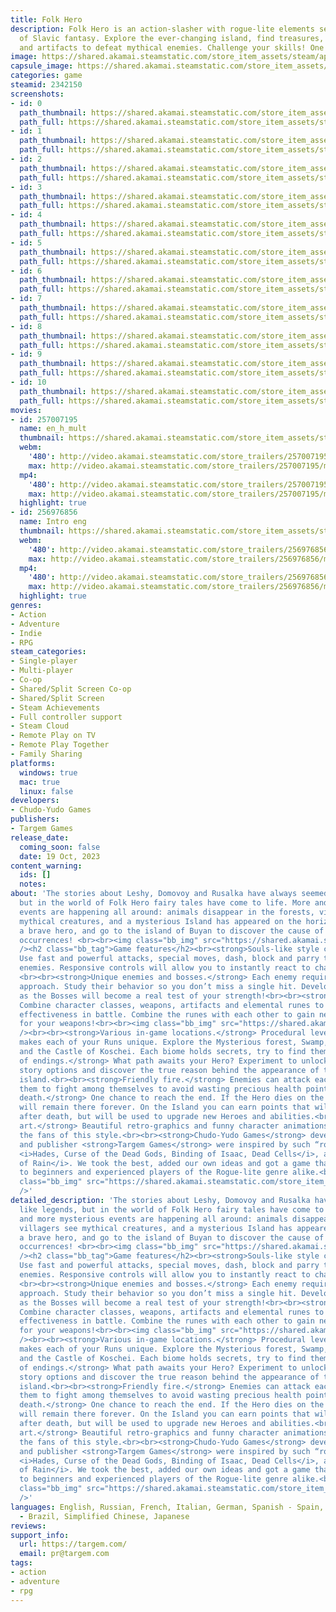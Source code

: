 ```yaml
---
title: Folk Hero
description: Folk Hero is an action-slasher with rogue-lite elements set in the world
  of Slavic fantasy. Explore the ever-changing island, find treasures, combine weapons
  and artifacts to defeat mythical enemies. Challenge your skills! One life, one try.
image: https://shared.akamai.steamstatic.com/store_item_assets/steam/apps/2342150/header.jpg?t=1732871668
capsule_image: https://shared.akamai.steamstatic.com/store_item_assets/steam/apps/2342150/capsule_231x87.jpg?t=1732871668
categories: game
steamid: 2342150
screenshots:
- id: 0
  path_thumbnail: https://shared.akamai.steamstatic.com/store_item_assets/steam/apps/2342150/ss_dae0d5a34ec10c99f17d5d3de1a9fadb06ff570b.600x338.jpg?t=1732871668
  path_full: https://shared.akamai.steamstatic.com/store_item_assets/steam/apps/2342150/ss_dae0d5a34ec10c99f17d5d3de1a9fadb06ff570b.1920x1080.jpg?t=1732871668
- id: 1
  path_thumbnail: https://shared.akamai.steamstatic.com/store_item_assets/steam/apps/2342150/ss_62dc9b9c4bec258709b14427120f7d80a1224b9a.600x338.jpg?t=1732871668
  path_full: https://shared.akamai.steamstatic.com/store_item_assets/steam/apps/2342150/ss_62dc9b9c4bec258709b14427120f7d80a1224b9a.1920x1080.jpg?t=1732871668
- id: 2
  path_thumbnail: https://shared.akamai.steamstatic.com/store_item_assets/steam/apps/2342150/ss_be337df915fd8c6b0d447283de9f090bf15855f6.600x338.jpg?t=1732871668
  path_full: https://shared.akamai.steamstatic.com/store_item_assets/steam/apps/2342150/ss_be337df915fd8c6b0d447283de9f090bf15855f6.1920x1080.jpg?t=1732871668
- id: 3
  path_thumbnail: https://shared.akamai.steamstatic.com/store_item_assets/steam/apps/2342150/ss_b03072195bf95e73d7cee07f288d3ced32e55758.600x338.jpg?t=1732871668
  path_full: https://shared.akamai.steamstatic.com/store_item_assets/steam/apps/2342150/ss_b03072195bf95e73d7cee07f288d3ced32e55758.1920x1080.jpg?t=1732871668
- id: 4
  path_thumbnail: https://shared.akamai.steamstatic.com/store_item_assets/steam/apps/2342150/ss_af51d56fa482528bd0b827f1698b1b8417488714.600x338.jpg?t=1732871668
  path_full: https://shared.akamai.steamstatic.com/store_item_assets/steam/apps/2342150/ss_af51d56fa482528bd0b827f1698b1b8417488714.1920x1080.jpg?t=1732871668
- id: 5
  path_thumbnail: https://shared.akamai.steamstatic.com/store_item_assets/steam/apps/2342150/ss_3a22ec91457b0b0e837451464f0a0edeaa3cc39e.600x338.jpg?t=1732871668
  path_full: https://shared.akamai.steamstatic.com/store_item_assets/steam/apps/2342150/ss_3a22ec91457b0b0e837451464f0a0edeaa3cc39e.1920x1080.jpg?t=1732871668
- id: 6
  path_thumbnail: https://shared.akamai.steamstatic.com/store_item_assets/steam/apps/2342150/ss_4a94ba5c5c3ca3874cb41743a7fd823b0f9d6353.600x338.jpg?t=1732871668
  path_full: https://shared.akamai.steamstatic.com/store_item_assets/steam/apps/2342150/ss_4a94ba5c5c3ca3874cb41743a7fd823b0f9d6353.1920x1080.jpg?t=1732871668
- id: 7
  path_thumbnail: https://shared.akamai.steamstatic.com/store_item_assets/steam/apps/2342150/ss_028cb011f8d0864b15d2c4f33ba8a553fb2e52d7.600x338.jpg?t=1732871668
  path_full: https://shared.akamai.steamstatic.com/store_item_assets/steam/apps/2342150/ss_028cb011f8d0864b15d2c4f33ba8a553fb2e52d7.1920x1080.jpg?t=1732871668
- id: 8
  path_thumbnail: https://shared.akamai.steamstatic.com/store_item_assets/steam/apps/2342150/ss_11144427e1bbc5ece854e3e1d5907dfe756d09b9.600x338.jpg?t=1732871668
  path_full: https://shared.akamai.steamstatic.com/store_item_assets/steam/apps/2342150/ss_11144427e1bbc5ece854e3e1d5907dfe756d09b9.1920x1080.jpg?t=1732871668
- id: 9
  path_thumbnail: https://shared.akamai.steamstatic.com/store_item_assets/steam/apps/2342150/ss_4362dc40ca0d069ba95945d779691f21845d3a49.600x338.jpg?t=1732871668
  path_full: https://shared.akamai.steamstatic.com/store_item_assets/steam/apps/2342150/ss_4362dc40ca0d069ba95945d779691f21845d3a49.1920x1080.jpg?t=1732871668
- id: 10
  path_thumbnail: https://shared.akamai.steamstatic.com/store_item_assets/steam/apps/2342150/ss_92397fd715001ec217d612c43d53521fc87e5a23.600x338.jpg?t=1732871668
  path_full: https://shared.akamai.steamstatic.com/store_item_assets/steam/apps/2342150/ss_92397fd715001ec217d612c43d53521fc87e5a23.1920x1080.jpg?t=1732871668
movies:
- id: 257007195
  name: en_h_mult
  thumbnail: https://shared.akamai.steamstatic.com/store_item_assets/steam/apps/257007195/movie.293x165.jpg?t=1711624339
  webm:
    '480': http://video.akamai.steamstatic.com/store_trailers/257007195/movie480_vp9.webm?t=1711624339
    max: http://video.akamai.steamstatic.com/store_trailers/257007195/movie_max_vp9.webm?t=1711624339
  mp4:
    '480': http://video.akamai.steamstatic.com/store_trailers/257007195/movie480.mp4?t=1711624339
    max: http://video.akamai.steamstatic.com/store_trailers/257007195/movie_max.mp4?t=1711624339
  highlight: true
- id: 256976856
  name: Intro eng
  thumbnail: https://shared.akamai.steamstatic.com/store_item_assets/steam/apps/256976856/movie.293x165.jpg?t=1697717862
  webm:
    '480': http://video.akamai.steamstatic.com/store_trailers/256976856/movie480_vp9.webm?t=1697717862
    max: http://video.akamai.steamstatic.com/store_trailers/256976856/movie_max_vp9.webm?t=1697717862
  mp4:
    '480': http://video.akamai.steamstatic.com/store_trailers/256976856/movie480.mp4?t=1697717862
    max: http://video.akamai.steamstatic.com/store_trailers/256976856/movie_max.mp4?t=1697717862
  highlight: true
genres:
- Action
- Adventure
- Indie
- RPG
steam_categories:
- Single-player
- Multi-player
- Co-op
- Shared/Split Screen Co-op
- Shared/Split Screen
- Steam Achievements
- Full controller support
- Steam Cloud
- Remote Play on TV
- Remote Play Together
- Family Sharing
platforms:
  windows: true
  mac: true
  linux: false
developers:
- Chudo-Yudo Games
publishers:
- Targem Games
release_date:
  coming_soon: false
  date: 19 Oct, 2023
content_warning:
  ids: []
  notes:
about: 'The stories about Leshy, Domovoy and Rusalka have always seemed like legends,
  but in the world of Folk Hero fairy tales have come to life. More and more mysterious
  events are happening all around: animals disappear in the forests, villagers see
  mythical creatures, and a mysterious Island has appeared on the horizon…<br><br>Become
  a brave hero, and go to the island of Buyan to discover the cause of the mysterious
  occurrences! <br><br><img class="bb_img" src="https://shared.akamai.steamstatic.com/store_item_assets/steam/apps/2342150/extras/Main_page_gif_1.gif?t=1732871668"
  /><h2 class="bb_tag">Game features</h2><br><strong>Souls-like style combat system.</strong>
  Use fast and powerful attacks, special moves, dash, block and parry to defeat your
  enemies. Responsive controls will allow you to instantly react to changes in battles.
  <br><br><strong>Unique enemies and bosses.</strong> Each enemy requires a different
  approach. Study their behavior so you don’t miss a single hit. Develop your skills
  as the Bosses will become a real test of your strength!<br><br><strong>Builds.</strong>
  Combine character classes, weapons, artifacts and elemental runes to achieve maximum
  effectiveness in battle. Combine the runes with each other to gain new features
  for your weapons!<br><br><img class="bb_img" src="https://shared.akamai.steamstatic.com/store_item_assets/steam/apps/2342150/extras/Main_page_gif_2.gif?t=1732871668"
  /><br><br><strong>Various in-game locations.</strong> Procedural level generation
  makes each of your Runs unique. Explore the Mysterious forest, Swamp, Wasteland
  and the Castle of Koschei. Each biome holds secrets, try to find them all.<br><br><strong>Variability
  of endings.</strong> What path awaits your Hero? Experiment to unlock all available
  story options and discover the true reason behind the appearance of the mysterious
  island.<br><br><strong>Friendly fire.</strong> Enemies can attack each other! Force
  them to fight among themselves to avoid wasting precious health points.<br><br><strong>Permanent
  death.</strong> One chance to reach the end. If the Hero dies on the island, he
  will remain there forever. On the Island you can earn points that will not expire
  after death, but will be used to upgrade new Heroes and abilities.<br><br><strong>Pixel
  art.</strong> Beautiful retro-graphics and funny character animations will impress
  the fans of this style.<br><br><strong>Chudo-Yudo Games</strong> development team
  and publisher <strong>Targem Games</strong> were inspired by such “roguelikes” as
  <i>Hades, Curse of the Dead Gods, Binding of Isaac, Dead Cells</i>, and <i>Risk
  of Rain</i>. We took the best, added our own ideas and got a game that will appeal
  to beginners and experienced players of the Rogue-lite genre alike.<br><br><img
  class="bb_img" src="https://shared.akamai.steamstatic.com/store_item_assets/steam/apps/2342150/extras/Main_page_gif_3.gif?t=1732871668"
  />'
detailed_description: 'The stories about Leshy, Domovoy and Rusalka have always seemed
  like legends, but in the world of Folk Hero fairy tales have come to life. More
  and more mysterious events are happening all around: animals disappear in the forests,
  villagers see mythical creatures, and a mysterious Island has appeared on the horizon…<br><br>Become
  a brave hero, and go to the island of Buyan to discover the cause of the mysterious
  occurrences! <br><br><img class="bb_img" src="https://shared.akamai.steamstatic.com/store_item_assets/steam/apps/2342150/extras/Main_page_gif_1.gif?t=1732871668"
  /><h2 class="bb_tag">Game features</h2><br><strong>Souls-like style combat system.</strong>
  Use fast and powerful attacks, special moves, dash, block and parry to defeat your
  enemies. Responsive controls will allow you to instantly react to changes in battles.
  <br><br><strong>Unique enemies and bosses.</strong> Each enemy requires a different
  approach. Study their behavior so you don’t miss a single hit. Develop your skills
  as the Bosses will become a real test of your strength!<br><br><strong>Builds.</strong>
  Combine character classes, weapons, artifacts and elemental runes to achieve maximum
  effectiveness in battle. Combine the runes with each other to gain new features
  for your weapons!<br><br><img class="bb_img" src="https://shared.akamai.steamstatic.com/store_item_assets/steam/apps/2342150/extras/Main_page_gif_2.gif?t=1732871668"
  /><br><br><strong>Various in-game locations.</strong> Procedural level generation
  makes each of your Runs unique. Explore the Mysterious forest, Swamp, Wasteland
  and the Castle of Koschei. Each biome holds secrets, try to find them all.<br><br><strong>Variability
  of endings.</strong> What path awaits your Hero? Experiment to unlock all available
  story options and discover the true reason behind the appearance of the mysterious
  island.<br><br><strong>Friendly fire.</strong> Enemies can attack each other! Force
  them to fight among themselves to avoid wasting precious health points.<br><br><strong>Permanent
  death.</strong> One chance to reach the end. If the Hero dies on the island, he
  will remain there forever. On the Island you can earn points that will not expire
  after death, but will be used to upgrade new Heroes and abilities.<br><br><strong>Pixel
  art.</strong> Beautiful retro-graphics and funny character animations will impress
  the fans of this style.<br><br><strong>Chudo-Yudo Games</strong> development team
  and publisher <strong>Targem Games</strong> were inspired by such “roguelikes” as
  <i>Hades, Curse of the Dead Gods, Binding of Isaac, Dead Cells</i>, and <i>Risk
  of Rain</i>. We took the best, added our own ideas and got a game that will appeal
  to beginners and experienced players of the Rogue-lite genre alike.<br><br><img
  class="bb_img" src="https://shared.akamai.steamstatic.com/store_item_assets/steam/apps/2342150/extras/Main_page_gif_3.gif?t=1732871668"
  />'
languages: English, Russian, French, Italian, German, Spanish - Spain, Portuguese
  - Brazil, Simplified Chinese, Japanese
reviews:
support_info:
  url: https://targem.com/
  email: pr@targem.com
tags:
- action
- adventure
- rpg
---
```


